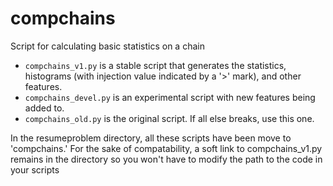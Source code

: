 # compchains
Script for calculating basic statistics on a chain

<ul>
    <li><code>compchains_v1.py</code> is a stable script that generates the statistics, histograms (with injection value indicated by a '>' mark), and other features.</li>
    <li><code>compchains_devel.py</code> is an experimental script with new features being added to. </li>
    <li><code>compchains_old.py</code> is the original script. If all else breaks, use this one. </li>
</ul>
In the resumeproblem directory, all these scripts have been move to 'compchains.' For the sake of compatability, a soft link to compchains_v1.py remains in the directory so you won't have to modify the path to the code in your scripts
